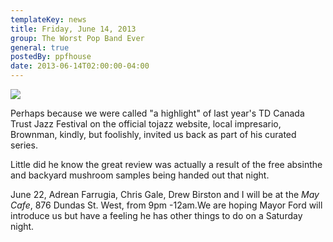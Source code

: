 ```yaml
---
templateKey: news
title: Friday, June 14, 2013
group: The Worst Pop Band Ever
general: true
postedBy: ppfhouse
date: 2013-06-14T02:00:00-04:00
---
```

![](https://scontent-sea1-1.xx.fbcdn.net/hphotos-frc3/t31.0-8/919948_655814057768078_1369922944_o.jpg)

Perhaps because we were called "a highlight" of last year's TD Canada Trust Jazz Festival on the official tojazz website, local impresario, Brownman, kindly, but foolishly, invited us back as part of his curated series.

Little did he know the great review was actually a result of the free absinthe and backyard mushroom samples being handed out that night.

 <pso>June 22, Adrean Farrugia, Chris Gale, Drew Birston and I will be at the *May Cafe*, 876 Dundas St. West, from 9pm -12am.We are hoping Mayor Ford will introduce us but have a feeling he has other things to do on a Saturday night.

</pso>